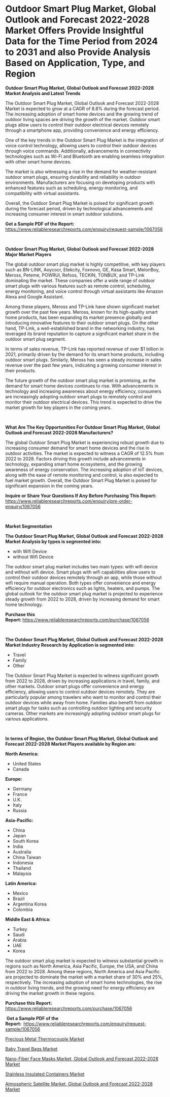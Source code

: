 <p><h1>Outdoor Smart Plug Market, Global Outlook and Forecast 2022-2028 Market Offers Provide Insightful Data for the Time Period from 2024 to 2031 and also Provide Analysis Based on Application, Type, and Region</h1></p><p><strong>Outdoor Smart Plug Market, Global Outlook and Forecast 2022-2028 Market Analysis and Latest Trends</strong></p>
<p><p>The Outdoor Smart Plug Market, Global Outlook and Forecast 2022-2028 Market is expected to grow at a CAGR of 8.8% during the forecast period. The increasing adoption of smart home devices and the growing trend of outdoor living spaces are driving the growth of the market. Outdoor smart plugs allow users to control their outdoor electrical devices remotely through a smartphone app, providing convenience and energy efficiency.</p><p>One of the key trends in the Outdoor Smart Plug Market is the integration of voice control technology, allowing users to control their outdoor devices through voice commands. Additionally, advancements in connectivity technologies such as Wi-Fi and Bluetooth are enabling seamless integration with other smart home devices.</p><p>The market is also witnessing a rise in the demand for weather-resistant outdoor smart plugs, ensuring durability and reliability in outdoor environments. Manufacturers are focusing on developing products with enhanced features such as scheduling, energy monitoring, and compatibility with virtual assistants.</p><p>Overall, the Outdoor Smart Plug Market is poised for significant growth during the forecast period, driven by technological advancements and increasing consumer interest in smart outdoor solutions.</p></p>
<p><strong>Get a Sample PDF of the Report:&nbsp;</strong> <a href="https://www.reliableresearchreports.com/enquiry/request-sample/1067056">https://www.reliableresearchreports.com/enquiry/request-sample/1067056</a></p>
<p>&nbsp;</p>
<p><strong>Outdoor Smart Plug Market, Global Outlook and Forecast 2022-2028 Major Market Players</strong></p>
<p><p>The global outdoor smart plug market is highly competitive, with key players such as BN-LINK, Aoycocr, Etekcity, Foxnovo, GE, Kasa Smart, MelonBoy, Meross, Peteme, POWRUI, Refoss, TECKIN, TONBUX, and TP-Link dominating the market. These companies offer a wide range of outdoor smart plugs with various features such as remote control, scheduling, energy monitoring, and voice control through virtual assistants like Amazon Alexa and Google Assistant.</p><p>Among these players, Meross and TP-Link have shown significant market growth over the past few years. Meross, known for its high-quality smart home products, has been expanding its market presence globally and introducing innovative features to their outdoor smart plugs. On the other hand, TP-Link, a well-established brand in the networking industry, has leveraged its brand reputation to capture a significant market share in the outdoor smart plug segment.</p><p>In terms of sales revenue, TP-Link has reported revenue of over $1 billion in 2021, primarily driven by the demand for its smart home products, including outdoor smart plugs. Similarly, Meross has seen a steady increase in sales revenue over the past few years, indicating a growing consumer interest in their products.</p><p>The future growth of the outdoor smart plug market is promising, as the demand for smart home devices continues to rise. With advancements in technology and increasing awareness about energy efficiency, consumers are increasingly adopting outdoor smart plugs to remotely control and monitor their outdoor electrical devices. This trend is expected to drive the market growth for key players in the coming years.</p></p>
<p>&nbsp;</p>
<p><strong>What Are The Key Opportunities For Outdoor Smart Plug Market, Global Outlook and Forecast 2022-2028 Manufacturers?</strong></p>
<p><p>The global Outdoor Smart Plug Market is experiencing robust growth due to increasing consumer demand for smart home devices and the rise in outdoor activities. The market is expected to witness a CAGR of 12.5% from 2022 to 2028. Factors driving this growth include advancements in technology, expanding smart home ecosystems, and the growing awareness of energy conservation. The increasing adoption of IoT devices, along with the ease of remote monitoring and control, is also expected to fuel market growth. Overall, the Outdoor Smart Plug Market is poised for significant expansion in the coming years.</p></p>
<p><strong>Inquire or Share Your Questions If Any Before Purchasing This Report:</strong> <a href="https://www.reliableresearchreports.com/enquiry/pre-order-enquiry/1067056">https://www.reliableresearchreports.com/enquiry/pre-order-enquiry/1067056</a></p>
<p>&nbsp;</p>
<p><strong>Market Segmentation</strong></p>
<p><strong>The Outdoor Smart Plug Market, Global Outlook and Forecast 2022-2028 Market Analysis by types is segmented into:</strong></p>
<p><ul><li>with Wifi Device</li><li>without Wifi Device</li></ul></p>
<p><p>The outdoor smart plug market includes two main types: with wifi device and without wifi device. Smart plugs with wifi capabilities allow users to control their outdoor devices remotely through an app, while those without wifi require manual operation. Both types offer convenience and energy efficiency for outdoor electronics such as lights, heaters, and pumps. The global outlook for the outdoor smart plug market is projected to experience steady growth from 2022 to 2028, driven by increasing demand for smart home technology.</p></p>
<p><strong>Purchase this Report:&nbsp;</strong><a href="https://www.reliableresearchreports.com/purchase/1067056">https://www.reliableresearchreports.com/purchase/1067056</a></p>
<p>&nbsp;</p>
<p><strong>The Outdoor Smart Plug Market, Global Outlook and Forecast 2022-2028 Market Industry Research by Application is segmented into:</strong></p>
<p><ul><li>Travel</li><li>Family</li><li>Other</li></ul></p>
<p><p>The Outdoor Smart Plug Market is expected to witness significant growth from 2022 to 2028, driven by increasing applications in travel, family, and other markets. Outdoor smart plugs offer convenience and energy efficiency, allowing users to control outdoor devices remotely. They are particularly popular among travelers who want to monitor and control their outdoor devices while away from home. Families also benefit from outdoor smart plugs for tasks such as controlling outdoor lighting and security cameras. Other markets are increasingly adopting outdoor smart plugs for various applications.</p></p>
<p>&nbsp;</p>
<p><strong>In terms of Region, the Outdoor Smart Plug Market, Global Outlook and Forecast 2022-2028 Market Players available by Region are:</strong></p>
<p>
    <p> <strong> North America: </strong>
        <ul>
            <li>United States</li>
            <li>Canada</li>
        </ul>
        </p> 
    <p> <strong> Europe: </strong>
        <ul>
            <li>Germany</li>
            <li>France</li>
            <li>U.K.</li>
            <li>Italy</li>
            <li>Russia</li>
        </ul>
        </p> 
    <p> <strong> Asia-Pacific: </strong>
        <ul>
            <li>China</li>
            <li>Japan</li>
            <li>South Korea</li>
            <li>India</li>
            <li>Australia</li>
            <li>China Taiwan</li>
            <li>Indonesia</li>
            <li>Thailand</li>
            <li>Malaysia</li>
        </ul>
        </p> 
    <p> <strong> Latin America: </strong>
        <ul>
            <li>Mexico</li>
            <li>Brazil</li>
            <li>Argentina Korea</li>
            <li>Colombia</li>
        </ul>
        </p> 
    <p> <strong> Middle East & Africa: </strong>
        <ul>
            <li>Turkey</li>
            <li>Saudi</li>
            <li>Arabia</li>
            <li>UAE</li>
            <li>Korea</li>
        </ul>
    </p>
    </p>
<p><p>The outdoor smart plug market is expected to witness substantial growth in regions such as North America, Asia Pacific, Europe, the USA, and China from 2022 to 2028. Among these regions, North America and Asia Pacific are projected to dominate the market with a market share of 30% and 25%, respectively. The increasing adoption of smart home technologies, the rise in outdoor living trends, and the growing need for energy efficiency are driving the market growth in these regions.</p></p>
<p><strong>Purchase this Report: </strong><a href="https://www.reliableresearchreports.com/purchase/1067056">https://www.reliableresearchreports.com/purchase/1067056</a></p>
<p>&nbsp;<strong>Get a Sample PDF of the Report:&nbsp;&nbsp;</strong><a href="https://www.reliableresearchreports.com/enquiry/request-sample/1067056">https://www.reliableresearchreports.com/enquiry/request-sample/1067056</a></p>
<p><strong></strong></p>
<p><p><a href="https://medium.com/@gloriariley1968/precious-metal-thermocouple-market-size-cagr-trends-2024-2030-0149df69f3f9">Precious Metal Thermocouple Market</a></p><p><a href="https://medium.com/@philliphicks76g/baby-travel-bags-market-size-cagr-trends-2024-2030-0d3ef4edf8ab">Baby Travel Bags Market</a></p><p><a href="https://github.com/joannesouthgate/Market-Research-Report-List-1/blob/main/nano-fiber-face-masks-market-global-outlook-and-forecast-2022-2028-market.md">Nano-Fiber Face Masks Market, Global Outlook and Forecast 2022-2028 Market</a></p><p><a href="https://medium.com/@philliphicks76g/stainless-insulated-containers-market-research-report-its-history-and-forecast-2024-to-2031-fa6ef5c1c215">Stainless Insulated Containers Market</a></p><p><a href="https://github.com/tamvrosiya/Market-Research-Report-List-2/blob/main/atmospheric-satellite-market-global-outlook-and-forecast-2022-2028-market.md">Atmospheric Satellite Market, Global Outlook and Forecast 2022-2028 Market</a></p></p>